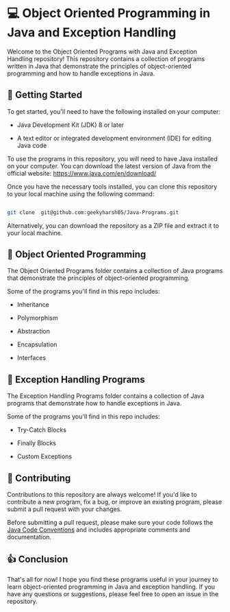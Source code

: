 
# :computer: Object Oriented Programming in Java and Exception Handling

Welcome to the Object Oriented Programs with Java and Exception Handling repository! This repository contains a collection of programs written in Java that demonstrate the principles of object-oriented programming and how to handle exceptions in Java.

## :rocket: Getting Started

To get started, you'll need to have the following installed on your computer:

  

- Java Development Kit (JDK) 8 or later

- A text editor or integrated development environment (IDE) for editing Java code

  

To use the programs in this repository, you will need to have Java installed on your computer. You can download the latest version of Java from the official website: https://www.java.com/en/download/

  
  

Once you have the necessary tools installed, you can clone this repository to your local machine using the following command:

  

```bash

git clone  git@github.com:geekyharsh05/Java-Programs.git

```

Alternatively, you can download the repository as a ZIP file and extract it to your local machine.

## :pushpin: Object Oriented Programming

  

The Object Oriented Programs folder contains a collection of Java programs that demonstrate the principles of object-oriented programming.

  

Some of the programs you'll find in this repo includes:

  

- Inheritance

- Polymorphism

- Abstraction

- Encapsulation

- Interfaces

  

## :pushpin: Exception Handling Programs

  

The Exception Handling Programs folder contains a collection of Java programs that demonstrate how to handle exceptions in Java.

  

Some of the programs you'll find in this repo includes:

  

- Try-Catch Blocks

- Finally Blocks

- Custom Exceptions

  

## :handshake: Contributing

  

Contributions to this repository are always welcome! If you'd like to contribute a new program, fix a bug, or improve an existing program, please submit a pull request with your changes.

  

Before submitting a pull request, please make sure your code follows the [Java Code Conventions](https://www.oracle.com/java/technologies/javase/codeconventions-introduction.html) and includes appropriate comments and documentation.

  

## :thumbsup: Conclusion

  

That's all for now! I hope you find these programs useful in your journey to learn object-oriented programming in Java and exception handling. If you have any questions or suggestions, please feel free to open an issue in the repository.